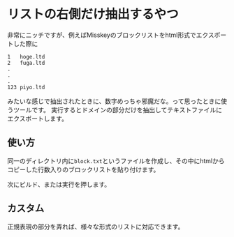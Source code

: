 # リストの右側だけ抽出するやつ
非常にニッチですが、例えばMisskeyのブロックリストをhtml形式でエクスポートした際に

```dotenv
1   hoge.ltd
2   fuga.ltd
.
.
.
123 piyo.ltd
```
みたいな感じで抽出されたときに、数字めっちゃ邪魔だな。って思ったときに使うツールです。
実行するとドメインの部分だけを抽出してテキストファイルにエクスポートします。

## 使い方
同一のディレクトリ内に`block.txt`というファイルを作成し、その中にhtmlからコピーした行数入りのブロックリストを貼り付けます。

次にビルド、または実行を押します。

## カスタム
正規表現の部分を弄れば、様々な形式のリストに対応できます。
